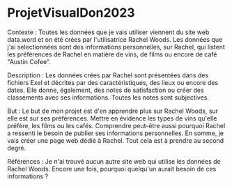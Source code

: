 # ProjetVisualDon2023
Contexte : Toutes les données que je vais utiliser viennent du site web data.word et on été crées par l'utilisatrice Rachel Woods. Les données que j'ai selectionnées sont des informations personnelles, sur Rachel, qui listent les préférences de Rachel en matière de vins, de films ou encore de café "Austin Cofee".

Description : Les données crées par Rachel sont présentées dans des fichiers Exel et décrites par des caractéristiques, des lieux ou encore des dates. Elle donne, également, des notes de satisfaction ou créer des classements avec ses informations. Toutes les notes sont subjectives.

But : Le but de mon projet est d'en apprendre plus sur Rachel Woods, sur elle est sur ses préférences. Mettre en évidence les types de vins qu'elle préfère, les films ou les cafés. Comprendre peut-être aussi pourquoi Rachel a ressenti le besoin de publier ses informations personnelles. En somme, je vais créer une page web dédié à Rachel. Tout cela est à prendre au second degré.

Références : Je n'ai trouvé aucun autre site web qui utilise les données de Rachel Woods. Encore une fois, pourquoi quelqu'un aurait besoin de ces informations ?
